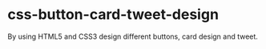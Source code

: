 # css-button-card-tweet-design
By using HTML5 and CSS3 design different buttons, card design and tweet.  
